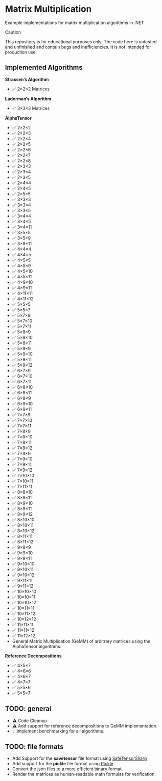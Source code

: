 # Matrix Multiplication

Example implementations for matrix multiplication algorithms in .NET

> [!CAUTION]
> This repository is for educational purposes only.
> The code here is untested and unfinished and contain bugs and inefficiencies.
> It is not intended for production use.

## Implemented Algorithms

**Strassen’s Algorithm**
- ✅ 2×2×2 Matrices

**Laderman’s Algorithm**
- ✅ 3×3×3 Matrices

**AlphaTensor**
- ✅ 2×2×2
- ✅ 2×2×3
- ✅ 2×2×4
- ✅ 2×2×5
- ✅ 2×2×6
- ✅ 2×2×7
- ✅ 2×2×8
- ✅ 2×3×3
- ✅ 2×3×4
- ✅ 2×3×5
- ✅ 2×4×4
- ✅ 2×4×5
- ✅ 2×5×5
- ✅ 3×3×3
- ✅ 3×3×4
- ✅ 3×3×5
- ✅ 3×4×4
- ✅ 3×4×5
- ✅ 3×4×11
- ✅ 3×5×5
- ✅ 3×5×9
- ✅ 3×9×11
- ✅ 4×4×4
- ✅ 4×4×5
- ✅ 4×5×5
- ✅ 4×5×9
- ✅ 4×5×10
- ✅ 4×5×11
- ✅ 4×9×10
- ✅ 4×9×11
- ✅ 4×11×11
- ✅ 4×11×12
- ✅ 5×5×5
- ✅ 5×5×7
- ✅ 5×7×9
- ✅ 5×7×10
- ✅ 5×7×11
- ✅ 5×8×9
- ✅ 5×8×10
- ✅ 5×8×11
- ✅ 5×9×9
- ✅ 5×9×10
- ✅ 5×9×11
- ✅ 5×9×12
- ✅ 6×7×9
- ✅ 6×7×10
- ✅ 6×7×11
- ✅ 6×8×10
- ✅ 6×8×11
- ✅ 6×9×9
- ✅ 6×9×10
- ✅ 6×9×11
- ✅ 7×7×9
- ✅ 7×7×10
- ✅ 7×7×11
- ✅ 7×8×9
- ✅ 7×8×10
- ✅ 7×8×11
- ✅ 7×8×12
- ✅ 7×9×9
- ✅ 7×9×10
- ✅ 7×9×11
- ✅ 7×9×12
- ✅ 7×10×10
- ✅ 7×10×11
- ✅ 7×11×11
- ✅ 8×8×10
- ✅ 8×8×11
- ✅ 8×9×10
- ✅ 8×9×11
- ✅ 8×9×12
- ✅ 8×10×10
- ✅ 8×10×11
- ✅ 8×10×12
- ✅ 8×11×11
- ✅ 8×11×12
- ✅ 9×9×9
- ✅ 9×9×10
- ✅ 9×9×11
- ✅ 9×10×10
- ✅ 9×10×11
- ✅ 9×10×12
- ✅ 9×11×11
- ✅ 9×11×12
- ✅ 10×10×10
- ✅ 10×10×11
- ✅ 10×10×12
- ✅ 10×11×11
- ✅ 10×11×12
- ✅ 10×12×12
- ✅ 11×11×11
- ✅ 11×11×12
- ✅ 11×12×12
- General Matrix Multiplication (GeMM) of arbitrary matrices using the AlphaTensor algorithms.

**Reference Decompositions**
- ✅ 4×5×7
- ✅ 4×6×6
- ✅ 4×6×7
- ✅ 4×7×7
- ✅ 5×5×6
- ✅ 5×5×7

## TODO: general

- ⚠️ Code Cleanup
- ⚠️ Add support for reference decompositions to GeMM implementation.
- 💡 Implement benchmarking for all algorithms.

## TODO: file formats

- Add Support for the **savetensor** file format using [SafeTensorSharp](https://github.com/JohnMasen/SafeTensorSharp)
- Add support for the **pickle** file format using [Pickle](https://github.com/irmen/pickle)
- Convert the json files to a more efficient binary format.
- Render the matrices as human-readable math formulas for verification.
